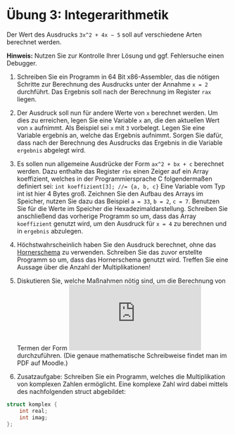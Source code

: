 # Übung 3: Integerarithmetik

Der Wert des Ausdrucks `3x^2 + 4x − 5` soll auf verschiedene Arten berechnet werden.

**Hinweis:** Nutzen Sie zur Kontrolle Ihrer Lösung und ggf. Fehlersuche einen Debugger.

1. Schreiben Sie ein Programm in 64 Bit x86-Assembler, das die nötigen Schritte zur Berechnung des Ausdrucks unter der Annahme `x = 2` durchführt. Das Ergebnis soll nach der Berechnung im Register `rax` liegen.

2. Der Ausdruck soll nun für andere Werte von `x` berechnet werden. Um dies zu erreichen, legen Sie eine Variable `x` an, die den aktuellen Wert von `x` aufnimmt. Als Beispiel sei `x` mit `3` vorbelegt. Legen Sie eine Variable ergebnis an, welche das Ergebnis aufnimmt. Sorgen Sie dafür, dass nach der Berechnung des Ausdrucks das Ergebnis in die Variable `ergebnis` abgelegt wird.

3. Es sollen nun allgemeine Ausdrücke der Form `ax^2 + bx + c` berechnet werden. Dazu enthalte das Register `rbx` einen Zeiger auf ein Array koeffizient, welches in der Programmiersprache C folgendermaßen definiert sei: `int koeffizient[3]; //= {a, b, c}` Eine Variable vom Typ int ist hier 4 Bytes groß. Zeichnen Sie den Aufbau des Arrays im Speicher, nutzen Sie dazu das Beispiel `a = 33`, `b = 2`, `c = 7`. Benutzen Sie für die Werte im Speicher die Hexadezimaldarstellung. Schreiben Sie anschließend das vorherige Programm so um, dass das Array `koeffizient` genutzt wird, um den Ausdruck für `x = 4` zu berechnen und in `ergebnis` abzulegen.

4. Höchstwahrscheinlich haben Sie den Ausdruck berechnet, ohne das [Hornerschema](http://de.wikipedia.org/wiki/Horner-Schema) zu verwenden. Schreiben Sie das zuvor erstellte Programm so um, dass das Hornerschema genutzt wird. Treffen Sie eine Aussage über die Anzahl der Multiplikationen!

5. Diskutieren Sie, welche Maßnahmen nötig sind, um die Berechnung von Termen der Form ![\sum_{i=0}^N a_i x^i](https://latex.codecogs.com/svg.latex?%5Csum_%7Bi%3D0%7D%5EN%20a_i%20x%5Ei) durchzuführen. (Die genaue mathematische Schreibweise findet man im PDF auf Moodle.)

6. Zusatzaufgabe: Schreiben Sie ein Programm, welches die Multiplikation von komplexen Zahlen ermöglicht. Eine komplexe Zahl wird dabei mittels des nachfolgenden struct abgebildet:

```c
struct komplex {
    int real;
    int imag;
};
```
